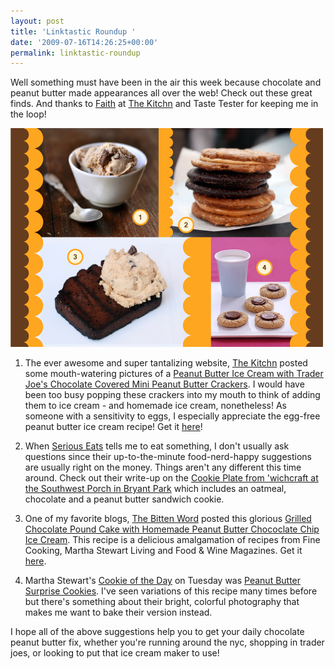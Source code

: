 ```yaml
---
layout: post
title: 'Linktastic Roundup '
date: '2009-07-16T14:26:25+00:00'
permalink: linktastic-roundup
---
```

Well something must have been in the air this week because chocolate and peanut butter made appearances all over the web! Check out these great finds. And thanks to <a href="http://www.thekitchn.com/thekitchn/team">Faith</a> at <a href="http://www.thekitchn.com/">The Kitchn</a> and Taste Tester for keeping me in the loop!

<img src='images/uploads/2009/07/cpb_roundup2.jpg' alt='Linktastic Roundup' class="yellowborder" />

1. The ever awesome and super tantalizing website, <a href="http://www.thekitchn.com/">The Kitchn</a> posted some mouth-watering pictures of a <a href="http://www.thekitchn.com/thekitchn/summer/recipe-peanut-butter-ice-cream-with-trader-joes-chocolatecovered-peanut-butter-crackers-089524">Peanut Butter Ice Cream with Trader Joe's Chocolate Covered Mini Peanut Butter Crackers</a>. I would have been too busy popping these crackers into my mouth to think of adding them to ice cream - and homemade ice cream, nonetheless! As someone with a sensitivity to eggs, I especially appreciate the egg-free peanut butter ice cream recipe! Get it <a href="http://www.thekitchn.com/thekitchn/summer/recipe-peanut-butter-ice-cream-with-trader-joes-chocolatecovered-peanut-butter-crackers-089524">here</a>!

2. When <a href="http://newyork.seriouseats.com/">Serious Eats</a> tells me to eat something, I don't usually ask questions since their up-to-the-minute food-nerd-happy suggestions are usually right on the money. Things aren't any different this time around. Check out their write-up on the <a href="http://newyork.seriouseats.com/2009/07/cookie-plate-at-wichcrafts-southwest-porch-nyc-bryant-park-midtown-manhattan.html">Cookie Plate from 'wichcraft at the Southwest Porch in Bryant Park</a> which includes an oatmeal, chocolate and a peanut butter sandwich cookie.

3. One of my favorite blogs, <a href="http://thebittenword.typepad.com/thebittenword/">The Bitten Word</a> posted this glorious <a href="http://thebittenword.typepad.com/thebittenword/2009/07/grilled-chocolate-pound-cake-with-homemade-peanut-butter-chococlate-chip-ice-cream.html">Grilled Chocolate Pound Cake with Homemade Peanut Butter Chococlate Chip Ice Cream</a>. This recipe is a delicious amalgamation of recipes from Fine Cooking, Martha Stewart Living and Food & Wine Magazines. Get it <a href="http://thebittenword.typepad.com/thebittenword/2009/07/grilled-chocolate-pound-cake-with-homemade-peanut-butter-chococlate-chip-ice-cream.html">here</a>. 

4. Martha Stewart's <a href="http://www.marthastewart.com/cookie-of-the-day?rsc=wn_Homepage_Homepage">Cookie of the Day</a> on Tuesday was <a href="http://www.marthastewart.com/recipe/peanut-butter-surprise-cookies?lnc=ef2e802fb632c110VgnVCM1000003d370a0aRCRD&rsc=cookie+of+the+day_recipe_b">Peanut Butter Surprise Cookies</a>. I've seen variations of this recipe many times before but there's something about their bright, colorful photography that makes me want to bake their version instead.

I hope all of the above suggestions help you to get your daily chocolate peanut butter fix, whether you're running around the nyc, shopping in trader joes, or looking to put that ice cream maker to use!
